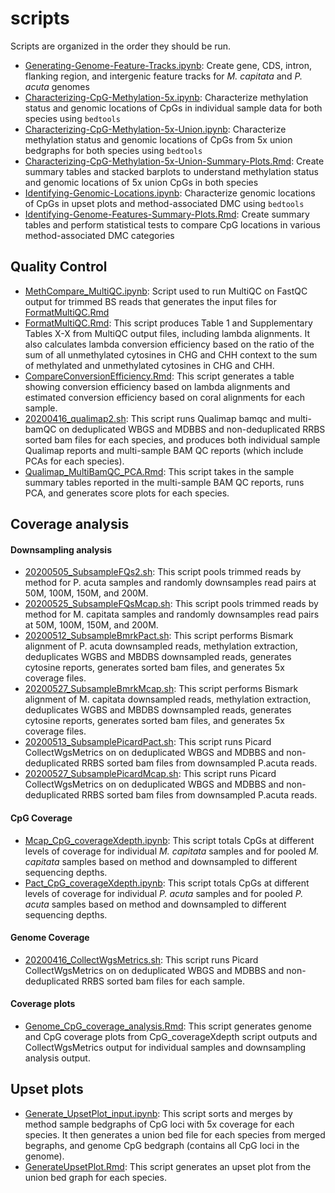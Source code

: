 # scripts

Scripts are organized in the order they should be run.

- [Generating-Genome-Feature-Tracks.ipynb](https://github.com/hputnam/Meth_Compare/blob/master/scripts/Generating-Genome-Feature-Tracks.ipynb): Create gene, CDS, intron, flanking region, and intergenic feature tracks for *M. capitata* and *P. acuta* genomes
- [Characterizing-CpG-Methylation-5x.ipynb](https://github.com/hputnam/Meth_Compare/blob/master/scripts/Characterizing-CpG-Methylation-5x.ipynb): Characterize methylation status and genomic locations of CpGs in individual sample data for both species using `bedtools`
- [Characterizing-CpG-Methylation-5x-Union.ipynb](https://github.com/hputnam/Meth_Compare/blob/master/scripts/Characterizing-CpG-Methylation-5x-Union.ipynb): Characterize methylation status and genomic locations of CpGs from 5x union bedgraphs for both species using `bedtools`
- [Characterizing-CpG-Methylation-5x-Union-Summary-Plots.Rmd](https://github.com/hputnam/Meth_Compare/blob/master/scripts/Characterizing-CpG-Methylation-5x-Union-Summary-Plots.Rmd): Create summary tables and stacked barplots to understand methylation status and genomic locations of 5x union CpGs in both species
- [Identifying-Genomic-Locations.ipynb](https://github.com/hputnam/Meth_Compare/blob/master/scripts/Identifying-Genomic-Locations.ipynb): Characterize genomic locations of CpGs in upset plots and method-associated DMC using `bedtools`
- [Identifying-Genome-Features-Summary-Plots.Rmd](https://github.com/hputnam/Meth_Compare/blob/master/scripts/Identifying-Genome-Features-Summary-Plots.Rmd): Create summary tables and perform statistical tests to compare CpG locations in various method-associated DMC categories

## Quality Control
- [MethCompare_MultiQC.ipynb](https://github.com/hputnam/Meth_Compare/blob/master/scripts/MethCompare_MultiQC.ipynb):  Script used to run MultiQC on FastQC output for trimmed BS reads that generates the input files for [FormatMultiQC.Rmd](https://github.com/hputnam/Meth_Compare/blob/master/analyses/FormatMultiQC/FormatMultiQC.Rmd)
- [FormatMultiQC.Rmd](https://github.com/hputnam/Meth_Compare/blob/master/scripts/FormatMultiQC.Rmd):  This script produces Table 1 and Supplementary Tables X-X from MultiQC output files, including lambda alignments. It also calculates lambda conversion efficiency based on the ratio of the sum of all unmethylated cytosines in CHG and CHH context to the sum of methylated and unmethylated cytosines in CHG and CHH.
- [CompareConversionEfficiency.Rmd](https://github.com/hputnam/Meth_Compare/blob/master/scripts/CompareConversionEfficiency.Rmd):  This script generates a table showing conversion efficiency based on lambda alignments and estimated conversion efficiency based on coral alignments for each sample. 
- [20200416_qualimap2.sh](https://github.com/hputnam/Meth_Compare/blob/master/scripts/20200416_qualimap2.sh):  This script runs Qualimap bamqc and multi-bamQC on deduplicated WBGS and MDBBS and non-deduplicated RRBS sorted bam files for each species, and produces both individual sample Qualimap reports and multi-sample BAM QC reports (which include PCAs for each species). 
- [Qualimap\_MultiBamQC\_PCA.Rmd](https://github.com/hputnam/Meth_Compare/blob/master/analyses/Coverage_analysis/Qualimap_MultiBamQC_PCA.Rmd):  This script takes in the sample summary tables reported in the multi-sample BAM QC reports, runs PCA, and generates score plots for each species. 

## Coverage analysis

#### Downsampling analysis
- [20200505_SubsampleFQs2.sh](https://github.com/hputnam/Meth_Compare/blob/master/scripts/20200505_SubsampleFQs2.sh):  This script pools trimmed reads by method for P. acuta samples and randomly downsamples read pairs at 50M, 100M, 150M, and 200M.
- [20200525_SubsampleFQsMcap.sh](https://github.com/hputnam/Meth_Compare/blob/master/scripts/20200525_SubsampleFQsMcap.sh):  This script pools trimmed reads by method for M. capitata samples and randomly downsamples read pairs at 50M, 100M, 150M, and 200M.
- [20200512_SubsampleBmrkPact.sh](https://github.com/hputnam/Meth_Compare/blob/master/scripts/20200512_SubsampleBmrkPact.sh):  This script performs Bismark alignment of P. acuta downsampled reads, methylation extraction, deduplicates WGBS and MBDBS downsampled reads, generates cytosine reports, generates sorted bam files, and generates 5x coverage files.
- [20200527_SubsampleBmrkMcap.sh](https://github.com/hputnam/Meth_Compare/blob/master/scripts/20200527_SubsampleBmrkMcap.sh):  This script performs Bismark alignment of M. capitata downsampled reads, methylation extraction, deduplicates WGBS and MBDBS downsampled reads, generates cytosine reports, generates sorted bam files, and generates 5x coverage files.
- [20200513_SubsamplePicardPact.sh](https://github.com/hputnam/Meth_Compare/blob/master/scripts/20200513_SubsamplePicardPact.sh):  This script runs Picard CollectWgsMetrics on on deduplicated WBGS and MDBBS and non-deduplicated RRBS sorted bam files from downsampled P.acuta reads.
- [20200527_SubsamplePicardMcap.sh](https://github.com/hputnam/Meth_Compare/blob/master/scripts/20200527_SubsamplePicardMcap.sh):  This script runs Picard CollectWgsMetrics on on deduplicated WBGS and MDBBS and non-deduplicated RRBS sorted bam files from downsampled P.acuta reads.

#### CpG Coverage
- [Mcap\_CpG\_coverageXdepth.ipynb](https://github.com/hputnam/Meth_Compare/blob/master/scripts/Mcap_CpG_coverageXdepth.ipynb):  This script totals CpGs at different levels of coverage for individual _M. capitata_ samples and for pooled _M. capitata_ samples based on method and downsampled to different sequencing depths. 
- [Pact\_CpG\_coverageXdepth.ipynb](https://github.com/hputnam/Meth_Compare/blob/master/scripts/Pact_CpG_coverageXdepth.ipynb):  This script totals CpGs at different levels of coverage for individual _P. acuta_ samples and for pooled _P. acuta_ samples based on method and downsampled to different sequencing depths.

#### Genome Coverage
- [20200416_CollectWgsMetrics.sh](https://github.com/hputnam/Meth_Compare/blob/master/scripts/20200416_CollectWgsMetrics.sh):  This script runs Picard CollectWgsMetrics on on deduplicated WBGS and MDBBS and non-deduplicated RRBS sorted bam files for each sample.

#### Coverage plots
- [Genome\_CpG\_coverage_analysis.Rmd](https://github.com/hputnam/Meth_Compare/blob/master/analyses/Coverage_analysis/Genome_CpG_coverage_analysis.Rmd):  This script generates genome and CpG coverage plots from CpG_coverageXdepth script outputs and CollectWgsMetrics output for individual samples and downsampling analysis output.


## Upset plots
- [Generate\_UpsetPlot\_input.ipynb](https://github.com/hputnam/Meth_Compare/blob/master/scripts/Generate_UpsetPlot_input.ipynb):  This script sorts and merges by method sample bedgraphs of CpG loci with 5x coverage for each species. It then generates a union bed file for each species from merged begraphs, and genome CpG bedgraph (contains all CpG loci in the genome).
- [GenerateUpsetPlot.Rmd](https://github.com/hputnam/Meth_Compare/blob/master/scripts/GenerateUpsetPlot.Rmd):  This script generates an upset plot from the union bed graph for each species.


